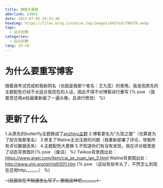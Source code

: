 ```yaml
---
title: 博客大更新
abbrlink: 53662
date: 2023-07-05 19:33:40
headimg: https://files.blog.sinzmise.top/images/645fa3cf90d70.webp
tags:
  - 站点折腾
categories: 
  - 站点折腾
lang: zh-CN
---
```

<!-- more -->
# 为什么要重写博客
随着我考试完成和我新网名（也就是我那个笔名：王九弦）的使用，我发现原先的主题配色已经不太适合我现在的人设，因此不得不对博客进行重写
{% psw （我甚至还用ai绘画重新画了一遍头像，且进行修改） %}
# 更新了什么
1.从原先的butterfly主题换成了[anzhiyu主题](https://github.com/anzhiyu-c/hexo-theme-anzhiyu)
2.博客更名为“九弦之屋”（也算是为了契合我那笔名）
3.修复了Waline无法注册的问题（我重新部署了评论，导致所有评论数据丢失）
4.主题配色大更换
5.不知道你们有没有发现，我在评论框里放了动态背景图片{% psw （废话） %}
Twikoo背景图出处：https://www.aigei.com/item/cai_se_xuan_lan_3.html
Waline背景图出处：http://www.yini.org/girl/gif/001.htm {% psw （这站有些年头了，不然怎么到现在还用http。。。。。。） %}

~~（后面实在不知道怎么写了，那就这样吧。。。。。。。）~~